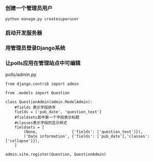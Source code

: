 ### 创建一个管理员用户

~~~
python manage.py createsuperuser
~~~

### 启动开发服务器

### 用管理员登录Django系统

### 让polls应用在管理站点中可编辑

polls/admin.py

~~~
from django.contrib import admin

from .models import Question

class QuestionAdmin(admin.ModelAdmin):
	#fields 表示字段排序
    fields = ['pub_date', 'question_text']
    #fieldsets其中第一个字段表示标题
    #classes表示字段的显示样式
    fieldsets = [
        (None,               {'fields': ['question_text']}),
        ('Date information', {'fields': ['pub_date'],'classes': ['collapse']}),
    ]

admin.site.register(Question, QuestionAdmin)
~~~